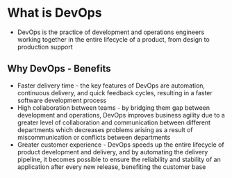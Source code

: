 # What is DevOps

- DevOps is the practice of development and operations engineers working 
together in the entire lifecycle of a product, from design to production 
support

## Why DevOps - Benefits

- Faster delivery time - the key features of DevOps are automation, 
continuous delivery, and quick feedback cycles, resulting in a faster 
software development process
- High collaboration between teams - by bridging them gap between 
development and operations, DevOps improves business 
agility due to a greater level of collaboration and communication 
between different departments which decreases problems arising as a 
result of miscommunication or conflicts between departments
- Greater customer experience - DevOps speeds up the entire lifecycle of 
product development and delivery, and by automating the delivery 
pipeline, it becomes possible to ensure the reliability and stability of 
an application after every new release, benefiting the customer base
